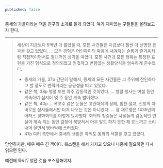 ```yaml
---
published: false
---
```


중세의 가을이라는 책을 친구의 소개로 읽게 되었다. 여기 재미있는 구절들을 올려보고자 한다.

------

> 세상이 지금보다 5백년 더 젊었을 때, 모든 사건들은 지금보다 훨씬 더 선명한 윤곽을 갖고 있었다. ... 모든 경험은 어린아이의 마음에 새겨지는 슬픔과 즐거움처럼 직접적이면서도 절대적인 성격을 띠었다. 모든 사건과 모든 행위는 특정한 표현을 가진 형식으로 정의되었고 엄겫하고 변함없는 생활양식을 엄숙하게 준수했다.
> - 중세의 가을, 37p
> 간단히 말해서, 중세의 모든 사건들은 그 주위에 잔인하다고 할 정도로 번쩍거리는 공공성을 띠고 있었다.
> - 같은 책, 38p
> 행렬 또한 아주 감동적인 것이었다. ... 행렬 행사는 며칠 동안 계속하여 심지어 몇 주 동안 계속 벌어졌다.
> - 같은 책, 40p
> ... 폭포수 같은 눈물은 고관대작의 장례, 힘찬 설교, 신앙의 자비로운 성사들에서만 터져 나오는 것은 아니었다. ... 장 재르맹은 1435년의 아라스 평화회의를 이렇게 묘사했다. 회의의 청중들은 사절들의 감동적인 연설이 계속 되는 동안 감정이 북받쳐서 아무 말도 하지 못한 채 흐느끼고 소리 내어 울면서 땅바닥에 쓰러졌다.
>  - 47p
> 여러 측면에서 중세의 생활은 아직도 동화의 색깔을 갖고 있었다.

당연하지만, 매우 매우 긴 책이다. 북스캔을 해서 가지고 있으니 나중에 필요하면 다시 읽으면 된다.

예전에 묵혀두었던 것을 포스팅해야지.
